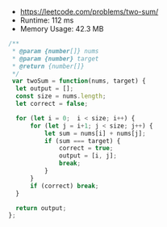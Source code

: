 - https://leetcode.com/problems/two-sum/
- Runtime: 112 ms
- Memory Usage: 42.3 MB

```js
/**
 * @param {number[]} nums
 * @param {number} target
 * @return {number[]}
 */
 var twoSum = function(nums, target) {
  let output = [];
  const size = nums.length;
  let correct = false;

  for (let i = 0;  i < size; i++) {
      for (let j = i+1; j < size; j++) {
          let sum = nums[i] + nums[j];
          if (sum === target) {
              correct = true;
              output = [i, j];
              break;
          }
      }
      if (correct) break;
  }

  return output;
};
```